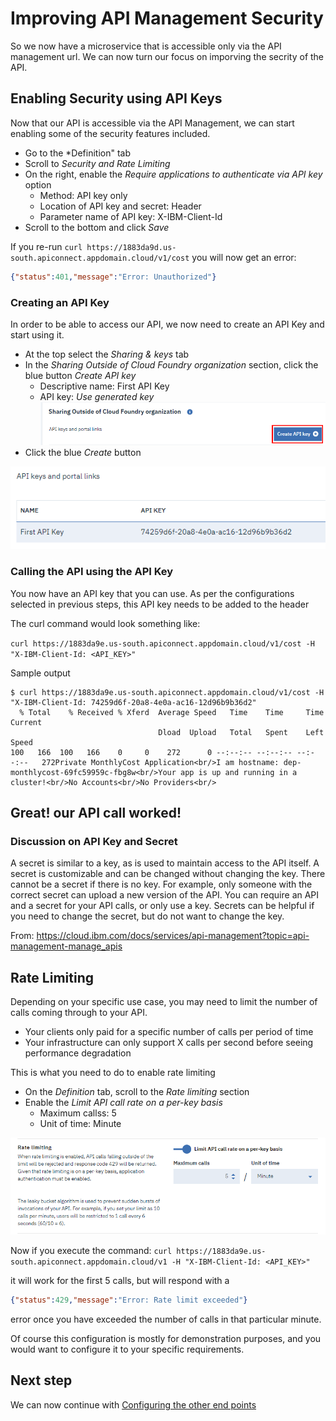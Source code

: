# Improving API Management Security

So we now have a microservice that is accessible only via the API management url. We can now turn our focus on imporving the secrity of the API.

## Enabling Security using API Keys

Now that our API is accessible via the API Management, we can start enabling some of the security features included.

- Go to the *Definition" tab
- Scroll to *Security and Rate Limiting*
- On the right, enable the *Require applications to authenticate via API key* option
    - Method: API key only
    - Location of API key and secret: Header
    - Parameter name of API key: X-IBM-Client-Id
- Scroll to the bottom and click *Save*

If you re-run `curl https://1883da9d.us-south.apiconnect.appdomain.cloud/v1/cost` you will now get an error:
```json
{"status":401,"message":"Error: Unauthorized"}
```

### Creating an API Key

In order to be able to access our API, we now need to create an API Key and start using it.

- At the top select the *Sharing & keys* tab
- In the *Sharing Outside of Cloud Foundry organization* section, click the blue button *Create API key*
    - Descriptive name: First API Key
    - API key: *Use generated key*
![](images/06-Create-API-Key.png)
- Click the blue *Create* button

![](images/07-First-API-key.png)


### Calling the API using the API Key

You now have an API key that you can use. As per the configurations selected in previous steps, this API key needs to be added to the header

The curl command would look something like: 

`curl https://1883da9e.us-south.apiconnect.appdomain.cloud/v1/cost -H "X-IBM-Client-Id: <API_KEY>"`

Sample output
```
$ curl https://1883da9e.us-south.apiconnect.appdomain.cloud/v1/cost -H "X-IBM-Client-Id: 74259d6f-20a8-4e0a-ac16-12d96b9b36d2"
  % Total    % Received % Xferd  Average Speed   Time    Time     Time  Current
                                 Dload  Upload   Total   Spent    Left  Speed
100   166  100   166    0     0    272      0 --:--:-- --:--:-- --:--:--   272Private MonthlyCost Application<br/>I am hostname: dep-monthlycost-69fc59959c-fbg8w<br/>Your app is up and running in a cluster!<br/>No Accounts<br/>No Providers<br/>
```
Great! our API call worked!
- 

### Discussion on API Key and Secret

A secret is similar to a key, as is used to maintain access to the API itself. A secret is customizable and can be changed without changing the key. There cannot be a secret if there is no key. For example, only someone with the correct secret can upload a new version of the API. You can require an API and a secret for your API calls, or only use a key. Secrets can be helpful if you need to change the secret, but do not want to change the key.

From: https://cloud.ibm.com/docs/services/api-management?topic=api-management-manage_apis


## Rate Limiting

Depending on your specific use case, you may need to limit the number of calls coming through to your API.
- Your clients only paid for a specific number of calls per period of time
- Your infrastructure can only support X calls per second before seeing performance degradation

This is what you need to do to enable rate limiting

- On the *Definition* tab, scroll to the *Rate limiting* section
- Enable the *Limit API call rate on a per-key basis*
  - Maximum callss: 5
  - Unit of time: Minute

![](images/08-Rate-Limiting.png)

Now if you execute the command:
`curl https://1883da9e.us-south.apiconnect.appdomain.cloud/v1 -H "X-IBM-Client-Id: <API_KEY>"`

it will work for the first 5 calls, but will respond with a 
```json
{"status":429,"message":"Error: Rate limit exceeded"}
```

error once you have exceeded the number of calls in that particular minute.

Of course this configuration is mostly for demonstration purposes, and you would want to configure it to your specific requirements.

## Next step

We can now continue with [Configuring the other end points](04e-configuring-other-end-points.md)

